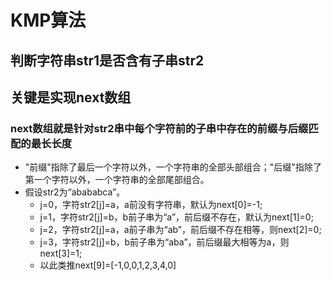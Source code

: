 # KMP算法

## 判断字符串str1是否含有子串str2

## 关键是实现next数组

### next数组就是针对str2串中每个字符前的子串中存在的前缀与后缀匹配的最长长度

* "前缀"指除了最后一个字符以外，一个字符串的全部头部组合；"后缀"指除了第一个字符以外，一个字符串的全部尾部组合。
* 假设str2为“abababca”。
  * j=0，字符str2\[j\]=a，a前没有字符串，默认为next\[0\]=-1; 
  * j=1，字符str2\[j\]=b，b前子串为“a”，前后缀不存在，默认为next\[1\]=0; 
  * j=2，字符str2\[j\]=a，a前子串为“ab”，前后缀不存在相等，则next\[2\]=0; 
  * j=3，字符str2\[j\]=b，b前子串为“aba”，前后缀最大相等为a，则next\[3\]=1; 
  * 以此类推next\[9\]=\[-1,0,0,1,2,3,4,0\]

